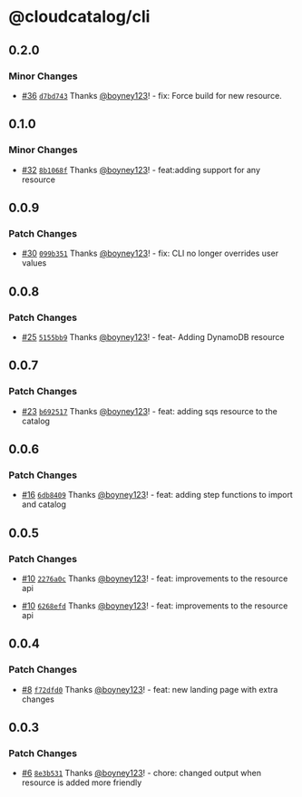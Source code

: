 # @cloudcatalog/cli

## 0.2.0

### Minor Changes

- [#36](https://github.com/boyney123/cloudcatalog/pull/36) [`d7bd743`](https://github.com/boyney123/cloudcatalog/commit/d7bd743f5bc7a381e67ce0d9fade54321e0a76ac) Thanks [@boyney123](https://github.com/boyney123)! - fix: Force build for new resource.

## 0.1.0

### Minor Changes

- [#32](https://github.com/boyney123/cloudcatalog/pull/32) [`8b1068f`](https://github.com/boyney123/cloudcatalog/commit/8b1068fb86784a0c46e7a6358459cca29e2b9035) Thanks [@boyney123](https://github.com/boyney123)! - feat:adding support for any resource

## 0.0.9

### Patch Changes

- [#30](https://github.com/boyney123/cloudcatalog/pull/30) [`099b351`](https://github.com/boyney123/cloudcatalog/commit/099b3511a695d269302a36ccfdce7ab1c3a9570c) Thanks [@boyney123](https://github.com/boyney123)! - fix: CLI no longer overrides user values

## 0.0.8

### Patch Changes

- [#25](https://github.com/boyney123/cloudcatalog/pull/25) [`5155bb9`](https://github.com/boyney123/cloudcatalog/commit/5155bb98bbcaca6feae30ae49a357e628e74b7dd) Thanks [@boyney123](https://github.com/boyney123)! - feat- Adding DynamoDB resource

## 0.0.7

### Patch Changes

- [#23](https://github.com/boyney123/cloudcatalog/pull/23) [`b692517`](https://github.com/boyney123/cloudcatalog/commit/b692517e3376016ddc9e0f3c7517e345ad4b919c) Thanks [@boyney123](https://github.com/boyney123)! - feat: adding sqs resource to the catalog

## 0.0.6

### Patch Changes

- [#16](https://github.com/boyney123/cloudcatalog/pull/16) [`6db8409`](https://github.com/boyney123/cloudcatalog/commit/6db8409b7dcc8ba5ed68e2c4d331378b0434b483) Thanks [@boyney123](https://github.com/boyney123)! - feat: adding step functions to import and catalog

## 0.0.5

### Patch Changes

- [#10](https://github.com/boyney123/cloudcatalog/pull/10) [`2276a0c`](https://github.com/boyney123/cloudcatalog/commit/2276a0c7d53e7ec4b14d6ee2e37d0b681fbbd14c) Thanks [@boyney123](https://github.com/boyney123)! - feat: improvements to the resource api

- [#10](https://github.com/boyney123/cloudcatalog/pull/10) [`6268efd`](https://github.com/boyney123/cloudcatalog/commit/6268efd997dd420ee535ac4c95c7588912b19d83) Thanks [@boyney123](https://github.com/boyney123)! - feat: improvements to the resource api

## 0.0.4

### Patch Changes

- [#8](https://github.com/boyney123/cloudcatalog/pull/8) [`f72dfd0`](https://github.com/boyney123/cloudcatalog/commit/f72dfd010297c29767cdee98736849830eee40e8) Thanks [@boyney123](https://github.com/boyney123)! - feat: new landing page with extra changes

## 0.0.3

### Patch Changes

- [#6](https://github.com/boyney123/cloudcatalog/pull/6) [`8e3b531`](https://github.com/boyney123/cloudcatalog/commit/8e3b5315938e8bc861f25b278415d3088210069a) Thanks [@boyney123](https://github.com/boyney123)! - chore: changed output when resource is added more friendly
